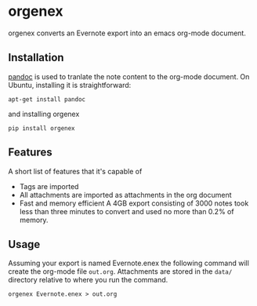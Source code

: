 

orgenex
=======

orgenex converts an Evernote export into an emacs org-mode document.


Installation
------------

[pandoc](https://pandoc.org/) is used to tranlate the note content
to the org-mode document. On Ubuntu, installing it is straightforward:

    apt-get install pandoc

and installing orgenex 

    pip install orgenex


Features
--------

A short list of features that it's capable of 

-   Tags are imported
-   All attachments are imported as attachments in the org document
-   Fast and memory efficient
    A 4GB export consisting of 3000 notes took less than three minutes
    to convert and used no more than 0.2% of memory.


Usage
-----

Assuming your export is named Evernote.enex the following command will
create the org-mode file `out.org`. Attachments are stored in the
`data/` directory relative to where you run the command.

    orgenex Evernote.enex > out.org

